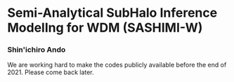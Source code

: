 # Semi-Analytical SubHalo Inference ModelIng for WDM (SASHIMI-W)
### Shin'ichiro Ando

We are working hard to make the codes publicly available before the end of 2021. Please come back later.
